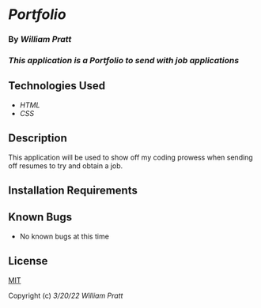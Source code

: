 # _Portfolio_

### By _William Pratt_

### _This application is a Portfolio to send with job applications_

## Technologies Used

* _HTML_
* _CSS_

## Description

This application will be used to show off my coding prowess when sending off resumes to try and obtain a job.

## Installation Requirements

## Known Bugs

* No known bugs at this time

## License

[MIT](https://opensource.org/licenses/MIT)

Copyright (c) _3/20/22_ _William Pratt_